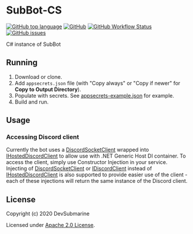 # SubBot-CS
[![GitHub top language](https://img.shields.io/github/languages/top/DevSubmarine/SubBot-CS)](https://github.com/DevSubmarine/SubBot-CS) [![GitHub](https://img.shields.io/github/license/DevSubmarine/SubBot-CS)](LICENSE) [![GitHub Workflow Status](https://img.shields.io/github/workflow/status/DevSubmarine/SubBot-CS/.NET%20Build)](https://github.com/DevSubmarine/SubBot-CS/actions) [![GitHub issues](https://img.shields.io/github/issues/DevSubmarine/SubBot-CS)](https://github.com/DevSubmarine/SubBot-CS/issues)

C# instance of SubBot

## Running
1. Download or clone.
2. Add `appsecrets.json` file (with "Copy always" or "Copy if newer" for **Copy to Output Directory**).
3. Populate with secrets. See [appsecrets-example.json](SubBot/appsecrets-example.json) for example.
4. Build and run.

## Usage
### Accessing Discord client
Currently the bot uses a [DiscordSocketClient](https://discord.foxbot.me/docs/api/Discord.WebSocket.DiscordSocketClient.html) wrapped into [IHostedDiscordClient](SubBot/Services/IHostedDiscordClient.cs) to allow use with .NET Generic Host DI container. To access the client, simply use Constructor Injection in your service.  
Injecting of [DiscordSocketClient](https://discord.foxbot.me/docs/api/Discord.WebSocket.DiscordSocketClient.html) or [IDiscordClient](https://discord.foxbot.me/docs/api/Discord.IDiscordClient.html) instead of [IHostedDiscordClient](SubBot/Services/IHostedDiscordClient.cs) is also supported to provide easier use of the client - each of these injections will return the same instance of the Discord client.

## License
Copyright (c) 2020 DevSubmarine

Licensed under [Apache 2.0 License](LICENSE).
